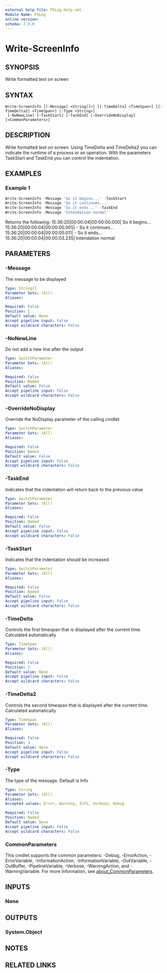 ```yaml
---
external help file: PSLog-help.xml
Module Name: PSLog
online version:
schema: 2.0.0
---
```


# Write-ScreenInfo

## SYNOPSIS
Write formatted text on screen

## SYNTAX

```
Write-ScreenInfo [[-Message] <String[]>] [[-TimeDelta] <TimeSpan>] [[-TimeDelta2] <TimeSpan>] [-Type <String>]
 [-NoNewLine] [-TaskStart] [-TaskEnd] [-OverrideNoDisplay] [<CommonParameters>]
```

## DESCRIPTION
Write formatted text on screen.
Using TimeDelta and TimeDelta2 you can indicate the runtime of a process or an operation.
With the parameters TaskStart and TaskEnd you can control the indentation.

## EXAMPLES

### Example 1
```powershell
Write-ScreenInfo -Message 'So it begins...' -TaskStart
Write-ScreenInfo -Message 'So it continues...'
Write-ScreenInfo -Message 'So it ends...' -TaskEnd
Write-ScreenInfo -Message 'Intendation normal'
```

Returns the following:
15:36:20|00:00:04|00:00:00.000| So it begins...
15:36:20|00:00:04|00:00:00.005| - So it continues...
15:36:20|00:00:04|00:00:00.011| - So it ends...
15:36:20|00:00:04|00:00:03.235| Intendation normal

## PARAMETERS

### -Message
The message to be displayed

```yaml
Type: String[]
Parameter Sets: (All)
Aliases:

Required: False
Position: 1
Default value: None
Accept pipeline input: False
Accept wildcard characters: False
```

### -NoNewLine
Do not add a new line after the output

```yaml
Type: SwitchParameter
Parameter Sets: (All)
Aliases:

Required: False
Position: Named
Default value: False
Accept pipeline input: False
Accept wildcard characters: False
```

### -OverrideNoDisplay
Override the NoDisplay parameter of the calling cmdlet

```yaml
Type: SwitchParameter
Parameter Sets: (All)
Aliases:

Required: False
Position: Named
Default value: False
Accept pipeline input: False
Accept wildcard characters: False
```

### -TaskEnd
Indicates that the indentation will return back to the previous value

```yaml
Type: SwitchParameter
Parameter Sets: (All)
Aliases:

Required: False
Position: Named
Default value: False
Accept pipeline input: False
Accept wildcard characters: False
```

### -TaskStart
Indicates that the indentation should be increased.

```yaml
Type: SwitchParameter
Parameter Sets: (All)
Aliases:

Required: False
Position: Named
Default value: False
Accept pipeline input: False
Accept wildcard characters: False
```

### -TimeDelta
Controls the first timespan that is displayed after the current time.
Calculated automatically

```yaml
Type: TimeSpan
Parameter Sets: (All)
Aliases:

Required: False
Position: 2
Default value: None
Accept pipeline input: False
Accept wildcard characters: False
```

### -TimeDelta2
Controls the second timespan that is displayed after the current time.
Calculated automatically

```yaml
Type: TimeSpan
Parameter Sets: (All)
Aliases:

Required: False
Position: 3
Default value: None
Accept pipeline input: False
Accept wildcard characters: False
```

### -Type
The type of the message.
Default is Info

```yaml
Type: String
Parameter Sets: (All)
Aliases:
Accepted values: Error, Warning, Info, Verbose, Debug

Required: False
Position: Named
Default value: None
Accept pipeline input: False
Accept wildcard characters: False
```

### CommonParameters
This cmdlet supports the common parameters: -Debug, -ErrorAction, -ErrorVariable, -InformationAction, -InformationVariable, -OutVariable, -OutBuffer, -PipelineVariable, -Verbose, -WarningAction, and -WarningVariable. For more information, see [about_CommonParameters](http://go.microsoft.com/fwlink/?LinkID=113216).

## INPUTS

### None
## OUTPUTS

### System.Object
## NOTES

## RELATED LINKS
